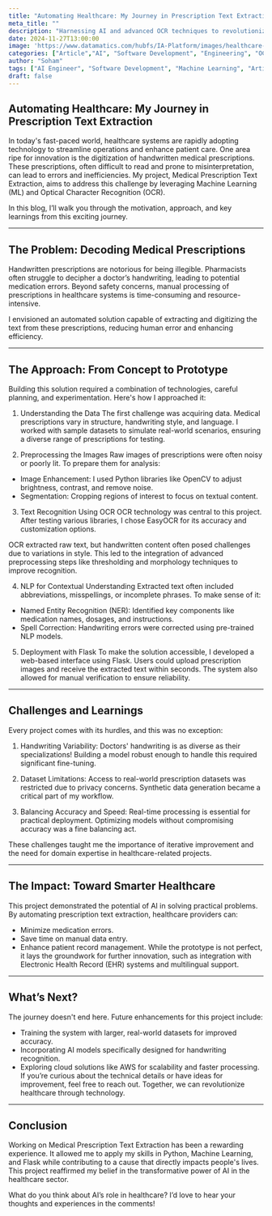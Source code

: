 ```yaml
---
title: "Automating Healthcare: My Journey in Prescription Text Extraction"
meta_title: ""
description: "Harnessing AI and advanced OCR techniques to revolutionize the digitization of handwritten medical prescriptions, enhancing healthcare accuracy and operational efficiency."
date: 2024-11-27T13:00:00
image: 'https://www.datamatics.com/hubfs/IA-Platform/images/healthcare-small-1.svg'
categories: ["Article","AI", "Software Development", "Engineering", "OCR", "Text Extraction"]
author: "Soham"
tags: ["AI Engineer", "Software Development", "Machine Learning", "Artificial Intelligence"]
draft: false
---
```



## Automating Healthcare: My Journey in Prescription Text Extraction

In today's fast-paced world, healthcare systems are rapidly adopting technology to streamline operations and enhance patient care. One area ripe for innovation is the digitization of handwritten medical prescriptions. These prescriptions, often difficult to read and prone to misinterpretation, can lead to errors and inefficiencies. My project, Medical Prescription Text Extraction, aims to address this challenge by leveraging Machine Learning (ML) and Optical Character Recognition (OCR).

In this blog, I’ll walk you through the motivation, approach, and key learnings from this exciting journey.

---

## The Problem: Decoding Medical Prescriptions
Handwritten prescriptions are notorious for being illegible. Pharmacists often struggle to decipher a doctor’s handwriting, leading to potential medication errors. Beyond safety concerns, manual processing of prescriptions in healthcare systems is time-consuming and resource-intensive.

I envisioned an automated solution capable of extracting and digitizing the text from these prescriptions, reducing human error and enhancing efficiency.

---

## The Approach: From Concept to Prototype
Building this solution required a combination of technologies, careful planning, and experimentation. Here's how I approached it:

1. Understanding the Data
The first challenge was acquiring data. Medical prescriptions vary in structure, handwriting style, and language. I worked with sample datasets to simulate real-world scenarios, ensuring a diverse range of prescriptions for testing.

2. Preprocessing the Images
Raw images of prescriptions were often noisy or poorly lit. To prepare them for analysis:

- Image Enhancement: I used Python libraries like OpenCV to adjust brightness, contrast, and remove noise.
- Segmentation: Cropping regions of interest to focus on textual content.

3. Text Recognition Using OCR
OCR technology was central to this project. After testing various libraries, I chose EasyOCR for its accuracy and customization options.

OCR extracted raw text, but handwritten content often posed challenges due to variations in style. This led to the integration of advanced preprocessing steps like thresholding and morphology techniques to improve recognition.

4. NLP for Contextual Understanding
Extracted text often included abbreviations, misspellings, or incomplete phrases. To make sense of it:

- Named Entity Recognition (NER): Identified key components like medication names, dosages, and instructions.
- Spell Correction: Handwriting errors were corrected using pre-trained NLP models.

5. Deployment with Flask
To make the solution accessible, I developed a web-based interface using Flask. Users could upload prescription images and receive the extracted text within seconds. The system also allowed for manual verification to ensure reliability.

---

## Challenges and Learnings
Every project comes with its hurdles, and this was no exception:

1. Handwriting Variability: Doctors' handwriting is as diverse as their specializations! Building a model robust enough to handle this required significant fine-tuning.

2. Dataset Limitations: Access to real-world prescription datasets was restricted due to privacy concerns. Synthetic data generation became a critical part of my workflow.

3. Balancing Accuracy and Speed: Real-time processing is essential for practical deployment. Optimizing models without compromising accuracy was a fine balancing act.

These challenges taught me the importance of iterative improvement and the need for domain expertise in healthcare-related projects.

---

## The Impact: Toward Smarter Healthcare
This project demonstrated the potential of AI in solving practical problems. By automating prescription text extraction, healthcare providers can:

- Minimize medication errors.
- Save time on manual data entry.
- Enhance patient record management.
While the prototype is not perfect, it lays the groundwork for further innovation, such as integration with Electronic Health Record (EHR) systems and multilingual support.

---

## What’s Next?
The journey doesn't end here. Future enhancements for this project include:

- Training the system with larger, real-world datasets for improved accuracy.
- Incorporating AI models specifically designed for handwriting recognition.
- Exploring cloud solutions like AWS for scalability and faster processing.
If you’re curious about the technical details or have ideas for improvement, feel free to reach out. Together, we can revolutionize healthcare through technology.

---

## Conclusion
Working on Medical Prescription Text Extraction has been a rewarding experience. It allowed me to apply my skills in Python, Machine Learning, and Flask while contributing to a cause that directly impacts people's lives. This project reaffirmed my belief in the transformative power of AI in the healthcare sector.

What do you think about AI’s role in healthcare? I’d love to hear your thoughts and experiences in the comments!

